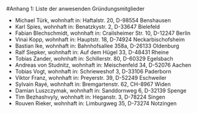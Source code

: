 #Anhang 1: Liste der anwesenden Gründungsmitglieder

- Michael Türk, wohnhaft in: Haftalstr. 20, D-98554 Benshausen
- Karl Spies, wohnhaft in: Benatzkystr. 2, D-33647 Bielefeld
- Fabian Blechschmidt, wohnhaft in: Crailsheimer Str. 10, D-12247 Berlin
- Vinai Kopp, wohnhaft in: Hauptstr. 18, D-74924 Neckarbischofsheim
- Bastian Ike, wohnhaft in: Bahnhofsallee 358a, D-26133 Oldenburg
- Ralf Siepker, wohnhaft in: Auf dem Hügel 33, D-48431 Rheine
- Tobias Zander, wohnhaft in: Schillerstr. 80, D-60329 Egelsbach
- Andreas von Studnitz, wohnhaft in: Meischenfeld 34, D-52076 Aachen
- Tobias Vogt, wohnhaft in: Schrieweshof 3, D-33106 Paderborn
- Viktor Franz, wohnhaft in: Preyerstr. 39, D-52249 Eschweiler
- Sylvain Rayé, wohnhaft in: Bremgartenstr. 62, CH-8967 Widen
- Damian Luszczymak, wohnhaft in: Sanddornweg 6, D-32139 Spenge
- Tim Bezhashvyly, wohnhaft in: Heganstr. 3, D-78224 Singen
- Rouven Rieker, wohnhaft in: Limburgweg 35, D-73274 Notzingen
